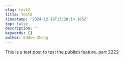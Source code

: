 ```yaml
---
slug: test2
title: Test2
timestamp: '2024-12-19T13:28:14.105Z'
top: false
description: ''
keywords: []
author: Eddie Zhang
---
```


This is a test post to test the publish feature. part 2222
